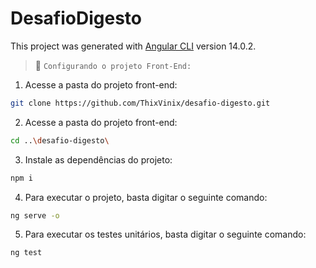 # DesafioDigesto

This project was generated with [Angular CLI](https://github.com/angular/angular-cli) version 14.0.2.

> 🔸 `Configurando o projeto Front-End:`

1. Acesse a pasta do projeto front-end:

```sh
git clone https://github.com/ThixVinix/desafio-digesto.git
```

2. Acesse a pasta do projeto front-end:

```sh
cd ..\desafio-digesto\
```

3. Instale as dependências do projeto:

```sh
npm i
```

4. Para executar o projeto, basta digitar o seguinte comando:

```sh
ng serve -o
```

5. Para executar os testes unitários, basta digitar o seguinte comando:

```sh
ng test
```
